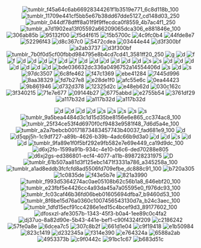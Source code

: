 <div align="center">
  <img src="https://github.com/user-attachments/assets/964e85c8-16bc-4ca3-ac02-aebece6a0b54" alt="tumblr_f45a64c6ab66928344261f1b3519e771_6c8d118b_100" />
  <img src="https://github.com/user-attachments/assets/41f4ab44-e9ce-4c8e-8d35-7d494ba243d1" alt="tumblr_11709e441cf5bb5e67b38dd67dde5127_cd148d03_250" />
  <img src="https://github.com/user-attachments/assets/905d9577-0034-4ae8-b293-4ae3b5a7d9c0" alt="tumblr_044df78dfff8a01f9f9ffecdca0f8559_4b7ac4f1_250" />
  <img src="https://github.com/user-attachments/assets/ca542804-8cc0-45ff-aecb-f2535f7637bf" alt="tumblr_a7d1902ea13f05592a66209065dca306_e881846e_100" />

</div>


<div align="center">
  <img src="https://github.com/user-attachments/assets/52a638dc-eee7-4d33-b5ac-db54af258edf" alt="306ab85b" />
  <img src="https://github.com/user-attachments/assets/be3a6987-f46c-4236-8cac-bff120135cfa" alt="95132f00" />
  <img src="https://github.com/user-attachments/assets/5837b59f-2f8c-4157-944f-364635270627" alt="f5d4f615" />
  <img src="https://github.com/user-attachments/assets/a3d286b8-11b9-49e7-b560-ff8105d0cfe5" alt="15b5700c" />
  <img src="https://github.com/user-attachments/assets/25bda728-1f2f-4f34-b522-879efd8e23f7" alt="4c9fc0b4" />
  <img src="https://github.com/user-attachments/assets/5d8e8140-daa0-46fa-8fde-6b5ddcd80ac9" alt="44fde8e7" />
  <img src="https://github.com/user-attachments/assets/fc6eac0b-a7cd-4cbb-bf50-ec47fe0b954a" alt="52296f43" />
  <img src="https://github.com/user-attachments/assets/a8fc27e5-5cc0-4b1f-9e2e-e4d181671dc4" alt="d8c367c0" />
  <img src="https://github.com/user-attachments/assets/b6e49afa-f527-406d-8c84-f7a9b63fdcdd" alt="5472cdea" />
  <img src="https://github.com/user-attachments/assets/690c6e7a-0d6b-4bca-956c-20bd139a7e82" alt="03444e44" />
  <img src="https://github.com/user-attachments/assets/bce610f5-ac05-49ad-98cf-c112ed734f84" alt="d3f300bf" />
  <img src="https://github.com/user-attachments/assets/bfeb24b9-93f6-4cda-b546-25a51ed5b949" alt="a2ab3737" />
  <img src="https://github.com/user-attachments/assets/ed913d56-4afe-4968-83e5-45e20c492746" alt="d3f300bf" />
  <img src="https://github.com/user-attachments/assets/79364f52-fae6-4021-8448-90eaf0a5d7bf" alt="tumblr_7b0f0d5cf00fbbd984795e8b4cd7cd41_3581ff20_250" />
  <img src="https://64.media.tumblr.com/18b4259e5cd3f35153a667f9356a0bcc/6fddd282d388a40e-81/s250x400/408973b02a16d9206ffd81487c75d81f8f405e27.gif" alt="g" />
  <img src="https://64.media.tumblr.com/ad448d2976d01b6bc5a84f3115bb0ba4/9f0598de5252d95b-b2/s250x400/74cc8c53f9acf237883cef16d83843b58e5646c2.webp" alt="d" />
  <img src="https://64.media.tumblr.com/d49c440a6ab636df9c1dac0fbbd3d6f4/9f0598de5252d95b-be/s250x400/8ccf09ddeeb0d8fef8ebb74a8bd9e1302e63ace3.webp" alt="f" />
  <img src="https://64.media.tumblr.com/c3ec3787fbf8bfa9c277d2acf8f09fc4/9f0598de5252d95b-da/s250x400/9c71d53e52841a0d9f80f6420ba10060e6c72a11.webp" alt="f" />
  <img src="https://64.media.tumblr.com/52258669470618c1dd261fec6ecfdd6b/9f0598de5252d95b-82/s250x400/e19c16e727fd50a9f19d974b12843a751632ef7b.webp" alt="d" />
  <img src="https://64.media.tumblr.com/fd268d4428a1ef96af3baead107d3a7f/f67e3caded2f1ae7-cd/s250x400/a2ecb45a82d15bbd852b382511880a200b8ab0e7.gifv" alt="d" />
  <img src="https://64.media.tumblr.com/da909046dba6211a5d956c398242bf64/f67e3caded2f1ae7-18/s250x400/e8a35ea6faee6b49fd8dbd922cceec7daa181612.gifv" alt="d" />
  <img src="https://64.media.tumblr.com/9bc6aabf37a9d9cccfe2326e9e9580c2/db7f482dfcc9276f-e5/s250x400/f888eb5fd0763df2654ade50df92c537aacd4911.gifv" alt="f" />
  <img src="https://64.media.tumblr.com/d922ed7f8c4b740d491795ad60d0ef98/72c87deea51d7832-71/s250x400/dee230f93204a5d807f3ba16c9782d5f43d8df90.gifv" alt="d" />
  <img src="https://64.media.tumblr.com/8c4f6c9ef620b4fec7a972270433d4e2/cfba127761746720-61/s250x400/7864bca097cd9af617adb551db987e934e52c5f4.gifv" alt="f" />
  <img src="https://64.media.tumblr.com/1cc7584bdf8a68e223a108c9d168c323/9f0598de5252d95b-75/s250x400/be548ab8893540cb239ff5413e0e7e9d9c852c2d.gifv" alt="d" />
  <img src="https://64.media.tumblr.com/1990785968b54474927a3ac6fb23823e/124e45ba66a04ac4-6f/s250x400/264e66a76f8f80e02c745be88f4609133015bf44.gifv" alt="d" />
  <img src="https://64.media.tumblr.com/c05fa46a959b6ceb9ce803dad2b93afe/6fddd282d388a40e-59/s250x400/9e6c313f20e575349587347ffda1f1a5d3e1d6da.gifv" alt="d" />
  <img src="https://64.media.tumblr.com/e9190ec76737b2d2e19e3ac57c28ff33/72e2590fb9e2f26c-61/s250x400/ae0530d91f9cba90a52ac1300c7b1e429332651c.gifv" alt="d" />
  <img src="https://64.media.tumblr.com/02aafb8de5336865a1c6627c78eb3795/db7f482dfcc9276f-97/s250x400/4d1d82ead1469cf3fe0cb31b71516b4c7a438517.gifv" alt="d" />
  <img src="https://64.media.tumblr.com/2eb2a598e1a69787e3d1ea080dcd61e2/99675c135a4de0ba-da/s250x400/f275670805742808e30e7ac244374c9c8b97eddb.webp" alt="d" />
  <img src="https://64.media.tumblr.com/7cc67c55ad51e049b7acf949ae83c90a/1fb39223b20e4f22-1b/s250x400/a206d12319b7068300f1c5cabc0cf5d715c306e4.gifv" alt="s" />
  <img src="https://64.media.tumblr.com/3043bc9afd7aa7d0980f42f2742b9fa4/7e983b911b6bf8de-b4/s250x400/858ddabaaaea5e0ec6522bc416aa46cf628797ff.gifv" alt="s" />
  <img src="https://64.media.tumblr.com/8e231c0a359504e73baf0650b93b941a/c04afd39ed493f13-f0/s250x400/35ba5170f807fe943df2ca5001c8e5dabf52eac7.gifv" alt="d" />
  <img src="https://64.media.tumblr.com/ebe9e4c2969cc9913cbd6d0ae3ea8db9/c04afd39ed493f13-48/s250x400/1c6648060f8e0e1df54a31e7617d42616a20f26b.gifv" alt="d" />
  <img src="https://64.media.tumblr.com/e85fdd2593ddb78100deade5312751c8/c04afd39ed493f13-43/s250x400/29125f6a4e029253ce7a3e5453984771edb3f8e8.gifv" alt="d" />
  <img src="https://64.media.tumblr.com/8ce4ed853c68a7702ad27b423f6b03dd/c04afd39ed493f13-20/s250x400/f2cb8cff50cb2bfe3922e7b6c903b0f99a9387d1.gifv" alt="d" />
  <img src="https://64.media.tumblr.com/26b83256d67d2366269fd09b97f6f6b4/3cd77b0ceed746a4-1a/s250x400/bf69d497ae78478a2f83b0289f616a7930b344f4.gifv" alt="d" />
  <img src="https://64.media.tumblr.com/7c22f6fb717b3d3caf7d963fe86387ef/6c324b508344ad28-da/s250x400/9ecdc4f1b29dce0705a43ca11273df9783e50477.gifv" alt="d" />
  <img src="https://64.media.tumblr.com/e127a1a6e700a97d11ea42090dfaf9d0/254dec1ce103e62a-39/s250x400/51ed18b643e5565a4e0bc3f1833bd6dc595ec2ba.gifv" alt="d" />
  <img src="https://64.media.tumblr.com/bde036632dc336a0496752a14554406d/363752070e93a7f9-d8/s100x200/ada89dd3f40ee5e514ad5ad62d78b0a3661085d4.gifv" alt="bde036632dc336a0496752a14554406d" />
  <img src="https://64.media.tumblr.com/e874ce99c0609234410c28e02c6a4bcf/2fe0cef72a93c730-0a/s250x400/dc605cc7670ec3a7be5e603b5f9f45048412812d.gifv" alt="s" />
  <img src="https://64.media.tumblr.com/667a68dee028da27da0aa774be2f4cd6/2b057b2468d60bb7-2c/s250x400/f02d22bfde29140b387bcfa66ca08eb07238b428.gifv" alt="d" />
  <img src="https://64.media.tumblr.com/c81ae708dd2c4898c2c67783d3750be1/e7f9fe4d42b35093-ce/s250x400/96480f66ca249d9ce5e1c201a06b708377ea6917.gifv" alt="s" />
  <img src="https://github.com/user-attachments/assets/cc226ca6-c970-4653-a5be-d0d0b9c8d44d" alt="97dc3507" />
  <img src="https://github.com/user-attachments/assets/2742cd03-b109-42cc-94f0-524fa590bce0" alt="6c8fe462" />
  <img src="https://github.com/user-attachments/assets/44a0c965-be89-431c-9651-3224cd2bac17" alt="f47c1369" />
  <img src="https://github.com/user-attachments/assets/64384928-04c5-4623-841b-cdf7e4c760d6" alt="ebe41284" />
  <img src="https://github.com/user-attachments/assets/11c20d4a-29f8-438b-b92a-7da1b53defab" alt="7445d996" />
  <img src="https://github.com/user-attachments/assets/26723806-975c-41aa-ba80-03937c36966c" alt="8aa38329" />
  <img src="https://github.com/user-attachments/assets/049906d6-4fb2-49e5-b64f-1ee9302d1444" alt="fd7b27e8" />
  <img src="https://github.com/user-attachments/assets/8f75c8d6-36a8-4168-aae7-b7786d09a0bc" alt="e28de1f0" />
  <img src="https://github.com/user-attachments/assets/5854061f-dce9-4da3-b607-48ac097da6ca" alt="afc55e6c" />
  <img src="https://github.com/user-attachments/assets/2f27161d-4301-4a53-84d0-ca35d8e0c078" alt="0ea44423" />
  <img src="https://github.com/user-attachments/assets/acc3278a-a92d-473b-8afc-9c78384982c2" alt="9b861946" />
  <img src="https://github.com/user-attachments/assets/6f20cc9a-11ad-4ca0-8d4a-fe6bcc501e4c" alt="d732d378" />
  <img src="https://github.com/user-attachments/assets/d9aacc46-c644-4d80-b6a5-e94dc0915a1b" alt="12325d2c" />
  <img src="https://github.com/user-attachments/assets/5fb8dd8f-bb48-42f5-a8c8-89a445e7a426" alt="e48eb62d" />
  <img src="https://github.com/user-attachments/assets/20942d9e-9326-40e4-a2d1-96bf504d6d64" alt="030c162c" />
  <img src="https://github.com/user-attachments/assets/a6cff2f9-41c5-432f-a40f-afbe42764fa3" alt="3f340215" />
  <img src="https://github.com/user-attachments/assets/d9088e8f-60f2-437f-9da7-10298a91d40f" alt="71e7e677" />
  <img src="https://github.com/user-attachments/assets/7e9b16c7-0ec3-4992-9d95-f8ae6397fe33" alt="09144b27" />
  <img src="https://github.com/user-attachments/assets/7995994e-6ba7-491d-b273-ad0788feb823" alt="6775abbd" />
  <img src="https://github.com/user-attachments/assets/b2e30a80-6277-4e94-8e86-baf7e862bec9" alt="e2755b54" />
  <img src="https://github.com/user-attachments/assets/82f3d941-ef33-456e-8a91-894fb01b59b5" alt="3761df29" />
  <img src="https://github.com/user-attachments/assets/56fcb4c9-e21d-4d2a-a72d-72f944c82416" alt="a117b32d" />
  <img src="https://y2k.neocities.org/blinkiez/newbatch/sweetdevil.gif" alt="a117b32d" />
  <img src="https://y2k.neocities.org/blinkiez/tumblr_p27pzqm2mk1tymkppo6_250.gif" alt="a117b32d" />



![d](https://64.media.tumblr.com/aa96bedcef4a84b99401eebe65774b0b/b280a8b8fa1032f5-0a/s100x200/78cf395aaee24bd9f53f2e4e066acf6b171231ab.gif)
![d](https://64.media.tumblr.com/4e79071ed16844e4ef81783d0c888768/b280a8b8fa1032f5-18/s100x200/3a46ee27bab152eb822a9f70e477a605db3c3d5d.gifv)
![d](https://64.media.tumblr.com/eeaf9582af69df943b0d4c6454bfb5eb/f9aa2334db8dd837-fb/s100x200/ef4cf58b59c0b4f6a9341b9d2c39b4b56faf994c.gifv)
![d](https://64.media.tumblr.com/81c8a2968c0f756c0e288143af6f2705/e45b02c2e785acac-c4/s250x400/eba7dac084da370ff076b616ff19743f87e6ed51.gifv)
![s](https://64.media.tumblr.com/ec647f9618050fbea32300ff38fcade4/e45b02c2e785acac-6d/s100x200/3315eb717a1cd05446f06f0357160b5d22e056bd.gifv)
![s](https://64.media.tumblr.com/ef6c2caf7a054d133f85392458501903/10839a1222771444-22/s250x400/bbd7b2344d0d9c40b3d1c26b82025f77f8264e95.gifv)
![s](https://64.media.tumblr.com/b16594e816abeffc939bbd3ec25e1941/88ea3eeb73f3d5c4-b7/s100x200/a6314effe8392a6c63528579ca60c5f08fe8548b.gifv)
![s](https://64.media.tumblr.com/aee40f576b52cf7934654a8935f5a69f/88ea3eeb73f3d5c4-ec/s100x200/4da581e0d58426c9c870911293a426e399129d93.gifv)
![s](https://images-wixmp-ed30a86b8c4ca887773594c2.wixmp.com/f/8cb2184f-fe95-4552-aeb0-f3a30b7ab67f/dauu9e2-82d4e49e-0814-419a-adfb-97c8fc5bb66f.gif?token=eyJ0eXAiOiJKV1QiLCJhbGciOiJIUzI1NiJ9.eyJzdWIiOiJ1cm46YXBwOjdlMGQxODg5ODIyNjQzNzNhNWYwZDQxNWVhMGQyNmUwIiwiaXNzIjoidXJuOmFwcDo3ZTBkMTg4OTgyMjY0MzczYTVmMGQ0MTVlYTBkMjZlMCIsIm9iaiI6W1t7InBhdGgiOiJcL2ZcLzhjYjIxODRmLWZlOTUtNDU1Mi1hZWIwLWYzYTMwYjdhYjY3ZlwvZGF1dTllMi04MmQ0ZTQ5ZS0wODE0LTQxOWEtYWRmYi05N2M4ZmM1YmI2NmYuZ2lmIn1dXSwiYXVkIjpbInVybjpzZXJ2aWNlOmZpbGUuZG93bmxvYWQiXX0.zaOLWNFR4ZP9cFCHg1o2bc3uQdmYzGhjoox6fEYxbCY)
![tumblr_9a5bea4484d3c1d15d35be8156e6e865_cc374ac8_100](https://github.com/user-attachments/assets/e7496a38-27d3-4563-b32a-f333828a0d82)
![tumblr_25f34ce53f4d6970f0cf9483e9581f48_7d6d5a4e_100](https://github.com/user-attachments/assets/ae1573de-aca6-47c6-98a6-21b51e160e65)
![tumblr_a2a7bebcb00171873483457743b40037_fad681e9_100](https://github.com/user-attachments/assets/b258bb62-5178-4a3f-921c-f8dac571589e)
![d](https://64.media.tumblr.com/246e39c2dfae1cb369873728bca0b77a/79d8b316934d24c3-3d/s100x200/83b4a7d824bbfaebe5e81757a385aa83eec34ef0.gifv)
![d5qpj5h-1c9df727-a89b-4626-b39b-4adc66b9d3a0](https://github.com/user-attachments/assets/075a0023-02b5-4558-a0a9-45f4d6efb20f)
![d](https://64.media.tumblr.com/cb5ae887e3496975c5db69a6a4cc6651/e3b9aeaa68cb58b7-98/s100x200/3c191b340bcb75eada7d089f7c9e28b2e1835d92.gifv)
![d](https://64.media.tumblr.com/d84b9444929771a999f6dd9897ab8383/da04c4bd1cfe79d8-47/s100x200/7b44e8214b0a80f0e94ab6a34d634988f31197b0.gifv)
![s](https://64.media.tumblr.com/8ab3db23ec0a4e12ec3843fa906e91b6/073726e80363b14a-8e/s250x400/e1265e3c1722d20aa01570ac87b5d85e349d86ee.gifv)
![d](https://64.media.tumblr.com/62a49bb40984acb5209e568b5f7d163c/073726e80363b14a-c5/s250x400/68e579ccfb3f1470f43fb4075768446ad612e00c.gifv)
![d](https://64.media.tumblr.com/30469a131ee90cda2b71837ec3d6fd96/073726e80363b14a-89/s250x400/e71a189acff25b9dc34bbcd25d7b312685a3c6f6.gifv)
![tumblr_9fa89e1f0f5bf292e9fb582e7e69e449_ca19d9dc_100](https://github.com/user-attachments/assets/0abbb37b-99e1-41d0-b613-9a77eb7fe2c2)
![d6xj2fo-1599a91b-934c-4e10-b6c6-ded70288e805](https://github.com/user-attachments/assets/36ef60a0-f6cd-4f5e-bbd2-33642f1ee449)
![d6xj2gs-ed386801-ecf4-4077-a11b-898728231975](https://github.com/user-attachments/assets/adc70ffe-40a9-4c8d-9943-90d51aedac20)
![D](https://64.media.tumblr.com/2fc02f6775b5b0da501c886515b03fcd/79d8b316934d24c3-d4/s100x200/c55b479b5fd49ca8991478438b9d0b73c1ac8771.gifv)
![tumblr_61b507aa81d3f125ebc1471f3331a786_a345258a_100](https://github.com/user-attachments/assets/25b561e8-32f8-4a69-8b15-d1445c86a164)
![tumblr_a1ad8eddb3fcfcfd8ad5506fd709efbe_dc888c91_100](https://github.com/user-attachments/assets/da59a2b7-bf20-44f8-8d29-3822e8c311c3)
![b720a305](https://github.com/user-attachments/assets/bec38899-e48d-4460-b60f-833e41b826d1)
![1c0835de](https://github.com/user-attachments/assets/7e3e8ef2-834b-4ecd-b6d7-50a84d6dd95b)
![f43e5b7e](https://github.com/user-attachments/assets/c83cfa35-c95b-4435-bcfb-a6ee1c692312)
![821a3990](https://github.com/user-attachments/assets/a7a762fa-4d6c-49af-958a-b1011de5d2ec)
![tumblr_f993d5364274ac0ae05108b62c56b1a8_646ebf20_100](https://github.com/user-attachments/assets/fe97cd7e-0c90-4259-8bfa-9faa100fda96)
![tumblr_e23fbf5e4426cc4a93da45a7a05595e0_f976dc93_100](https://github.com/user-attachments/assets/c467ee79-364e-40ed-a54b-46ccfec82c1b)
![tumblr_fc03caf46b36fd06beb01605694dfba7_b9460d53_100](https://github.com/user-attachments/assets/3c7ac01f-2eeb-427a-9f53-3d42dafbd467)
![tumblr_8f6be15d76a0360c1007456543130d7a_b24c3aec_100](https://github.com/user-attachments/assets/6050df5e-378e-4dc1-83be-8f0fa5aff1a9)
![tumblr_1dfd15ecf91cc4286e1ed15c4bcef9d3_89177602_100](https://github.com/user-attachments/assets/55972d62-e641-4fd9-b92e-d6ec899c696d)
![dfosxzl-afe3057b-1343-45f3-b0a4-1ee89c0c4fa2](https://github.com/user-attachments/assets/d4330e8a-3300-43d4-b06b-4350a9965ab1)
![dj37uo-8a82d90e-5b43-441e-bef1-c90f4324f209](https://github.com/user-attachments/assets/5c171a2e-cda9-41d7-81f8-baf52bbb458d)
![c2186242](https://github.com/user-attachments/assets/a975dc03-124f-419a-9569-439a1b3a30c6)
![57fe0a8e](https://github.com/user-attachments/assets/8cc9f740-9d6a-45e5-a63d-7de2cd440bc4)
![6dcea7c5](https://github.com/user-attachments/assets/94c396f9-42f8-4926-bc7c-2a3a154dcd73)
![307c8b2f](https://github.com/user-attachments/assets/a57faaa1-942d-4899-b5ee-6f9a6d9a1b5e)
![661d1e04](https://github.com/user-attachments/assets/66cc38be-5a27-47a2-9456-b3498fac155f)
![c9f19418](https://github.com/user-attachments/assets/5373d4a0-9256-47fe-bc15-e81e9198709b)
![e1b50984](https://github.com/user-attachments/assets/5035048c-69c9-4849-9bc7-8b84654bb930)
![823c1419](https://github.com/user-attachments/assets/3b3bd1b0-2cf4-4193-b4ea-559a6492dbfa)
![d232345a](https://github.com/user-attachments/assets/f5fffd4e-c0ad-4e54-acbf-7e032cd00545)
![f314e390](https://github.com/user-attachments/assets/3ac79c03-dab3-4c5d-9f38-01a23e9785c1)
![e764324a](https://github.com/user-attachments/assets/2b2e0a7f-50f3-446e-bc17-7bf7e4fc7d71)
![6588a2ab](https://github.com/user-attachments/assets/7d0db7b3-f25f-4464-a974-ced628b50913)
![4953373b](https://github.com/user-attachments/assets/9cca708c-4027-4148-a4ab-bb7dd9cf34f6)
![c9f0442c](https://github.com/user-attachments/assets/f7b73d80-7eef-48ab-9e3b-e1df59f8e5d6)
![91bc1c67](https://github.com/user-attachments/assets/e08b5113-aeab-4f48-8e60-bedb71cbcdd7)
![b683d51c](https://github.com/user-attachments/assets/712051b6-4bf3-41da-8c05-38f697b687c2)
